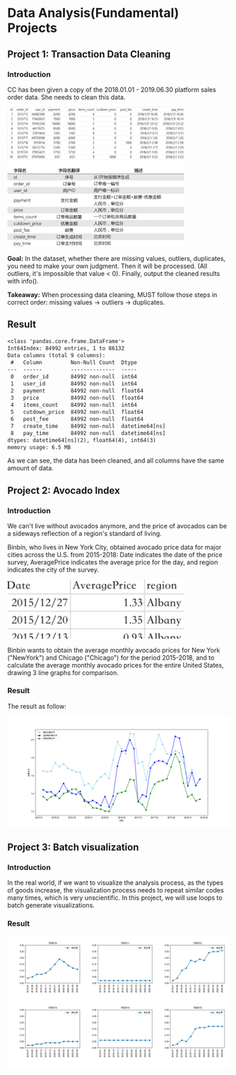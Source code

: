 # Data Analysis(Fundamental) Projects

## Project 1: Transaction Data Cleaning

### Introduction

CC has been given a copy of the 2018.01.01 - 2019.06.30 platform sales order data. She needs to clean this data.

<img src="./Element/da_p1.png" width="400"/>


**Goal:** In the dataset, whether there are missing values, outliers, duplicates, you need to make your own judgment. Then it will be processed. (All outliers, it's impossible that value < 0).
Finally, output the cleaned results with info().

**Takeaway:** When processing data cleaning, MUST follow those steps in correct order: missing values -> outliers -> duplicates.

## Result

```
<class 'pandas.core.frame.DataFrame'>
Int64Index: 84992 entries, 1 to 86132
Data columns (total 9 columns):
 #   Column         Non-Null Count  Dtype         
---  ------         --------------  -----         
 0   order_id       84992 non-null  int64         
 1   user_id        84992 non-null  int64         
 2   payment        84992 non-null  float64       
 3   price          84992 non-null  float64       
 4   items_count    84992 non-null  int64         
 5   cutdown_price  84992 non-null  float64       
 6   post_fee       84992 non-null  float64       
 7   create_time    84992 non-null  datetime64[ns]
 8   pay_time       84992 non-null  datetime64[ns]
dtypes: datetime64[ns](2), float64(4), int64(3)
memory usage: 6.5 MB
```
As we can see, the data has been cleaned, and all columns have the same amount of data.


## Project 2: Avocado Index

### Introduction

We can't live without avocados anymore, and the price of avocados can be a sideways reflection of a region's standard of living.

Binbin, who lives in New York City, obtained avocado price data for major cities across the U.S. from 2015-2018: Date indicates the date of the price survey, AveragePrice indicates the average price for the day, and region indicates the city of the survey.

<img src="./Element/da_p2.png.png" width="400"/>

Binbin wants to obtain the average monthly avocado prices for New York ("NewYork") and Chicago ("Chicago") for the period 2015-2018, and to calculate the average monthly avocado prices for the entire United States, drawing 3 line graphs for comparison.


### Result

The result as follow:

<img src="./Element/da_p2_out.png" width=""/>

## Project 3: Batch visualization

### Introduction

In the real world, if we want to visualize the analysis process, as the types of goods increase, the visualization process needs to repeat similar codes many times, which is very unscientific. In this project, we will use loops to batch generate visualizations.

### Result

<img src="./Element/da_p3_out.png" width=""/>